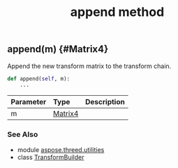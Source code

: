 ﻿---
title: append method
second_title: Aspose.3D for Python via .NET API References
description: 
type: docs
weight: 20
url: /python-net/aspose.threed.utilities/transformbuilder/append/
is_root: false
---

## append(m) {#Matrix4}

Append the new transform matrix to the transform chain.



```python
def append(self, m):
    ...
```


| Parameter | Type | Description |
| :- | :- | :- |
| m | [Matrix4](/3d/python-net/aspose.threed.utilities/matrix4) |  |



### See Also
* module [aspose.threed.utilities](../../)
* class [TransformBuilder](/3d/python-net/aspose.threed.utilities/transformbuilder)
